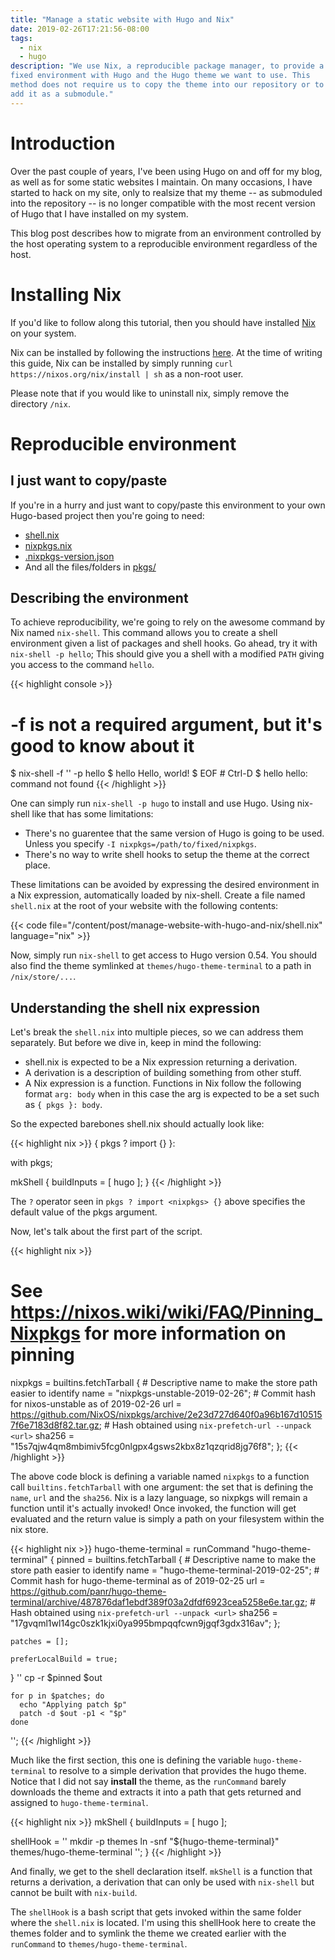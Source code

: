 ```yaml
---
title: "Manage a static website with Hugo and Nix"
date: 2019-02-26T17:21:56-08:00
tags:
  - nix
  - hugo
description: "We use Nix, a reproducible package manager, to provide a
fixed environment with Hugo and the Hugo theme we want to use. This
method does not require us to copy the theme into our repository or to
add it as a submodule."
---
```


# Introduction

Over the past couple of years, I've been using Hugo on and off for my
blog, as well as for some static websites I maintain. On many occasions,
I have started to hack on my site, only to realsize that my theme -- as
submoduled into the repository -- is no longer compatible with the
most recent version of Hugo that I have installed on my system.

This blog post describes how to migrate from an environment controlled
by the host operating system to a reproducible environment regardless of
the host.

# Installing Nix

If you'd like to follow along this tutorial, then you should have
installed [Nix](https://nixos.org/nix/) on your system.

Nix can be installed by following the instructions
[here](https://nixos.org/nix/download.html). At the time of writing this
guide, Nix can be installed by simply running `curl
https://nixos.org/nix/install | sh` as a non-root user.

Please note that if you would like to uninstall nix, simply remove the
directory `/nix`.

# Reproducible environment

## I just want to copy/paste

If you're in a hurry and just want to copy/paste this environment to
your own Hugo-based project then you're going to need:

- [shell.nix](https://github.com/kalbasit/kalbas.it/blob/master/shell.nix)
- [nixpkgs.nix](https://github.com/kalbasit/kalbas.it/blob/master/nixpkgs.nix)
- [.nixpkgs-version.json](https://github.com/kalbasit/kalbas.it/blob/master/.nixpkgs-version.json)
- And all the files/folders in [pkgs/](https://github.com/kalbasit/kalbas.it/tree/master/pkgs)

## Describing the environment

To achieve reproducibility, we're going to rely on the awesome command
by Nix named `nix-shell`.  This command allows you to create a shell
environment given a list of packages and shell hooks. Go ahead, try it
with `nix-shell -p hello`; This should give you a shell with a modified
`PATH` giving you access to the command `hello`.

{{< highlight console >}}
# -f <nixpkgs> is not a required argument, but it's good to know about it
$ nix-shell -f '<nixpkgs>' -p hello
$ hello
Hello, world!
$ EOF                   # Ctrl-D
$ hello
hello: command not found
{{< /highlight >}}

One can simply run `nix-shell -p hugo` to install and use Hugo. Using
nix-shell like that has some limitations:

- There's no guarentee that the same version of Hugo is going to be
  used. Unless you specify `-I nixpkgs=/path/to/fixed/nixpkgs`.
- There's no way to write shell hooks to setup the theme at the correct
  place.

These limitations can be avoided by expressing the desired environment
in a Nix expression, automatically loaded by nix-shell. Create a file
named `shell.nix` at the root of your website with the following
contents:

{{< code file="/content/post/manage-website-with-hugo-and-nix/shell.nix" language="nix" >}}

Now, simply run `nix-shell` to get access to Hugo version 0.54. You
should also find the theme symlinked at `themes/hugo-theme-terminal` to
a path in `/nix/store/...`.

## Understanding the shell nix expression

Let's break the `shell.nix` into multiple pieces, so we can address them
separately. But before we dive in, keep in mind the following:

- shell.nix is expected to be a Nix expression returning a derivation.
- A derivation is a description of building something from other stuff.
- A Nix expression is a function. Functions in Nix follow the following format
  `arg: body` when in this case the arg is expected to be a set such as
  `{ pkgs }: body`.

So the expected barebones shell.nix should actually look like:

{{< highlight nix >}}
{ pkgs ? import <nixpkgs> {} }:

with pkgs;

mkShell {
  buildInputs = [
    hugo
  ];
}
{{< /highlight >}}

The `?` operator seen in `pkgs ? import <nixpkgs> {}` above specifies the
default value of the pkgs argument.

Now, let's talk about the first part of the script.

{{< highlight nix >}}
  # See https://nixos.wiki/wiki/FAQ/Pinning_Nixpkgs for more information on pinning
  nixpkgs = builtins.fetchTarball {
    # Descriptive name to make the store path easier to identify
    name = "nixpkgs-unstable-2019-02-26";
    # Commit hash for nixos-unstable as of 2019-02-26
    url = https://github.com/NixOS/nixpkgs/archive/2e23d727d640f0a96b167d105157f6e7183d8f82.tar.gz;
    # Hash obtained using `nix-prefetch-url --unpack <url>`
    sha256 = "15s7qjw4qm8mbimiv5fcg0nlgpx4gsws2kbx8z1qzqrid8jg76f8";
  };
{{< /highlight >}}

The above code block is defining a variable named `nixpkgs` to a
function call `builtins.fetchTarball` with one argument: the set that is
defining the `name`, `url` and the `sha256`. Nix is a lazy language, so
nixpkgs will remain a function until it's actually invoked! Once
invoked, the function will get evaluated and the return value is simply
a path on your filesystem within the nix store.

{{< highlight nix >}}
  hugo-theme-terminal = runCommand "hugo-theme-terminal" {
    pinned = builtins.fetchTarball {
      # Descriptive name to make the store path easier to identify
      name = "hugo-theme-terminal-2019-02-25";
      # Commit hash for hugo-theme-terminal as of 2019-02-25
      url = https://github.com/panr/hugo-theme-terminal/archive/487876daf1ebdf389f03a2dfdf6923cea5258e6e.tar.gz;
      # Hash obtained using `nix-prefetch-url --unpack <url>`
      sha256 = "17gvqml1wl14gc0szk1kjxi0ya995bmpqqfcwn9jgqf3gdx316av";
    };

    patches = [];

    preferLocalBuild = true;
  }
  ''
    cp -r $pinned $out

    for p in $patches; do
      echo "Applying patch $p"
      patch -d $out -p1 < "$p"
    done
  '';
{{< /highlight >}}

Much like the first section, this one is defining the variable
`hugo-theme-terminal` to resolve to a simple derivation that provides
the hugo theme. Notice that I did not say **install** the theme, as the
`runCommand` barely downloads the theme and extracts it into a path that
gets returned and assigned to `hugo-theme-terminal`.

{{< highlight nix >}}
mkShell {
  buildInputs = [
    hugo
  ];

  shellHook = ''
    mkdir -p themes
    ln -snf "${hugo-theme-terminal}" themes/hugo-theme-terminal
  '';
}
{{< /highlight >}}

And finally, we get to the shell declaration itself. `mkShell` is a
function that returns a derivation, a derivation that can only be used
with `nix-shell` but cannot be built with `nix-build`.

The `shellHook` is a bash script that gets invoked within the same
folder where the `shell.nix` is located. I'm using this shellHook here
to create the themes folder and to symlink the theme we created earlier
with the `runCommand` to `themes/hugo-theme-terminal`.
